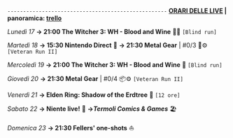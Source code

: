 <code>---------------------------------------------------</code>
<b><u>ORARI DELLE LIVE</u> | panoramica: <a href="https://trello.com/b/iKwdSGf3/sabaku">trello</a></b>

<i>Lunedì 17</i>
<b>→ 21:00 The Witcher 3: WH - Blood and Wine</b> 🧛‍♂️ <code>[Blind run]</code>

<i>Martedì 18</i>
<b>→ 15:30 Nintendo Direct</b> 🐌
<b>→ 21:30 Metal Gear</b> | #0/3 🐍⚙️ <code>[Veteran Run II]</code>

<i>Mercoledì 19</i>
<b>→ 21:00 The Witcher 3: WH - Blood and Wine</b> 🍷 <code>[Blind run]</code>

<i>Giovedì 20</i>
<b>→ 21:30 Metal Gear</b> | #0/4 📦⚙️ <code>[Veteran Run II]</code>

<i>Venerdì 21</i>
<b>→ Elden Ring: Shadow of the Erdtree</b> 🌚 <code>[12 ore]</code>

<i>Sabato 22</i>
<b>→ Niente live!</b> 🫡
<b>→<i>Termoli Comics & Games</i></b> 🏖️

<i>Domenica 23</i>
<b>→ 21:30 Fellers' one-shots</b> ⛵

